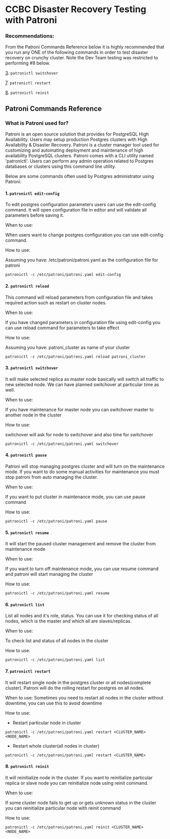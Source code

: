 # CCBC Disaster Recovery Testing with Patroni

### Recommendations: 

From the Patroni Commands Reference below it is highly recommended that you 
run any ONE of the following commands in order to test disaster recovery on crunchy cluster.
Note the Dev Team testing was restricted to performing #8 below.

[3](#3-patronictl-switchover). `patronictl switchover`

[7](#7-patronictl-restart). `patronictl restart`

[8](#8-patronictl-reinit). `patronictl reinit`



## Patroni Commands Reference

### What is Patroni used for?

Patroni is an open source solution that provides for PostgreSQL High Availability.
Users may setup production Postgres clusters with High Availability & Disaster Recovery.
Patroni is a cluster manager tool used for customizing and 
automating deployment and maintenance of high availability PostgreSQL clusters.
Patroni comes with a CLI utility named 'patronictl'. 
Users can perform any admin operation related to Postgres databases
or clusters using this command line utility.

Below are some commands often used by Postgres administrator using Patroni:



#### 1. `patronictl edit-config`

To edit postgres configuration parameters users can use the edit-config command.
It will open configuration file in editor and will validate all parameters 
before saving it.

When to use:

When users want to change postgres configuration you can use edit-config command.

How to use:

Assuming you have: /etc/patroni/patroni.yaml as the configuration file for patroni

`patronictl -c /etc/patroni/patroni.yaml edit-config`



#### 2. `patronictl reload`

This command will reload parameters from configuration file and 
takes required action such as restart on cluster nodes.

When to use:

If you have changed parameters in configuration file using edit-config 
you can use reload command for parameters to take effect

How to use:

Assuming you have: patroni_cluster as name of your cluster

`patronictl -c /etc/patroni/patroni.yaml reload patroni_cluster`



#### 3. `patronictl switchover`

It will make selected replica as master node basically will switch 
all traffic to new selected node.
We can have planned switchover at particular time as well.

When to use:

If you have maintenance for master node you can switchover master to 
another node in the cluster

How to use:

switchover will ask for node to switchover and also time for switchover

`patronictl -c /etc/patroni/patroni.yaml switchover`



#### 4. `patronictl pause`

Patroni will stop managing postgres cluster and will turn on the maintenance mode.
If you want to do some manual activities for maintenance you 
must stop patroni from auto managing the cluster.

When to use:

If you want to put cluster in maintenance mode, you can use pause command

How to use:

`patronictl -c /etc/patroni/patroni.yaml pause`



#### 5. `patronictl resume`

It will start the paused cluster management and remove the cluster from 
maintenance mode

When to use:

If you want to turn off maintenance mode, you can use resume command 
and patroni will start managing the cluster

How to use:

`patronictl -c /etc/patroni/patroni.yaml resume`



#### 6. `patronictl list`

List all nodes and it's role, status. You can use it for checking status of all nodes,
which is the master and which all are slaves/replicas.

When to use:

To check list and status of all nodes in the cluster

How to use:

`patronictl -c /etc/patroni/patroni.yaml list`



#### 7. `patronictl restart`

It will restart single node in the postgres cluster or all nodes(complete cluster).
Patroni will do the rolling restart for postgres on all nodes.

When to use:
Sometimes you need to restart all nodes in the cluster without downtime,
you can use this to avoid downtime

How to use:

- Restart particular node in cluster

`patronictl -c /etc/patroni/patroni.yaml restart <CLUSTER_NAME> <NODE_NAME>`

- Restart whole cluster(all nodes in cluster)

`patronictl -c /etc/patroni/patroni.yaml restart <CLUSTER_NAME>`



#### 8. `patronictl reinit`

It will reinitialize node in the cluster.
If you want to reinitialize particular replica or slave node
you can reinitialize node using reinit command.

When to use: 

If some cluster node fails to get up or gets unknown status in the 
cluster you can reinitialize particular node with reinit command

How to use:

`patronictl -c /etc/patroni/patroni.yaml reinit <CLUSTER_NAME> <NODE_NAME>`
